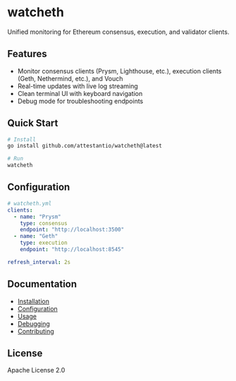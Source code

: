 # watcheth

Unified monitoring for Ethereum consensus, execution, and validator clients.

## Features

- Monitor consensus clients (Prysm, Lighthouse, etc.), execution clients (Geth, Nethermind, etc.), and Vouch
- Real-time updates with live log streaming
- Clean terminal UI with keyboard navigation
- Debug mode for troubleshooting endpoints

## Quick Start

```bash
# Install
go install github.com/attestantio/watcheth@latest

# Run
watcheth
```

## Configuration

```yaml
# watcheth.yml
clients:
  - name: "Prysm"
    type: consensus
    endpoint: "http://localhost:3500"
  - name: "Geth"
    type: execution
    endpoint: "http://localhost:8545"

refresh_interval: 2s
```

## Documentation

- [Installation](docs/installation.md)
- [Configuration](docs/configuration.md)
- [Usage](docs/navigation.md)
- [Debugging](docs/debugging.md)
- [Contributing](CONTRIBUTING.md)

## License

Apache License 2.0
